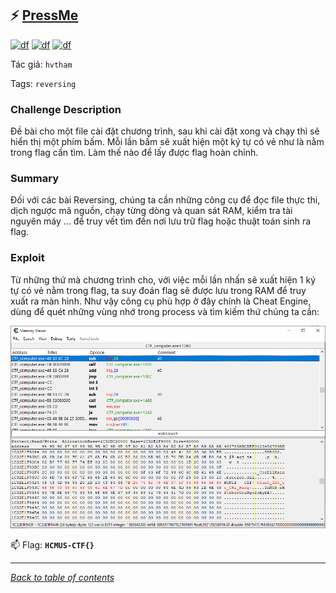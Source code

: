 ## ⚡ [PressMe](https://ctf.hcmus.edu.vn/challenges#PressMe)

[![df](https://img.shields.io/badge/B3T4-shark-brightgreen.svg)](https://img.shields.io/badge/B3T4-shark-brightgreen.svg)
[![df](https://img.shields.io/badge/member-noct314-brightgreen.svg)](https://img.shields.io/badge/member-noct314-brightgreen.svg)
[![df](https://img.shields.io/badge/150-pts-brightgreen.svg)](https://img.shields.io/badge/150-pts-brightgreen.svg)

Tác giả: `hvtham`



Tags: `reversing`


### Challenge Description

Đề bài cho một file cài đặt chương trình, sau khi cài đặt xong và chạy thì sẽ hiển thị một phím bấm. Mỗi lần bấm sẽ xuất hiện một ký tự có vẻ như là nằm trong flag cần tìm. Làm thế nào để lấy được flag hoàn chỉnh.

### Summary

Đối với các bài Reversing, chúng ta cần những công cụ để đọc file thực thi, dịch ngược mã nguồn, chạy từng dòng và quan sát RAM, kiểm tra tài nguyên máy ... để truy vết tìm đến nơi lưu trữ flag hoặc thuật toán sinh ra flag. 

### Exploit

Từ những thứ mà chương trình cho, với việc mỗi lần nhấn sẽ xuất hiện 1 ký tự có vẻ nằm trong flag, ta suy đoán flag sẽ được lưu trong RAM để truy xuất ra màn hình. Như vậy công cụ phù hợp ở đây chính là Cheat Engine, dùng để quét những vùng nhớ trong process và tìm kiếm thứ chúng ta cần:

![imgCheatEngine](img/01_CheatEngine.png)




📫 Flag: **`HCMUS-CTF{}`**

---
*[Back to table of contents](../README.md)*
